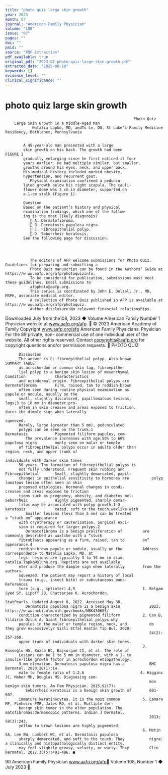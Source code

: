 ```yaml
---
title: "photo quiz large skin growth"
year: 2023
month: 07
journal: "American Family Physician"
volume: "108"
issue: "07"
pages: ""
doi: ""
pmid: ""
source: "PDF Extraction"
pdf_available: true
original_pdf: "2023-07-photo-quiz-large-skin-growth.pdf"
extracted_date: "2025-08-10"
keywords: []
evidence_level: ""
clinical_significance: ""
---
```


# photo quiz large skin growth

                                                             Photo Quiz
        Large Skin Growth in a Middle-Aged Man
                Natalia Lapko, MD, and​Tu Le, DO, St Luke’s Family Medicine Residency, Bethlehem, Pennsylvania


            A 45-year-old man presented with a large
            skin growth on his back. The growth had been                              FIGURE 1
            gradually enlarging since he first noticed it four
            years earlier. He had multiple similar, but smaller,
            growths around his eyes, neck, and upper back.
            His medical history included morbid obesity,
            hypertension, and recurrent gout.  
               Physical examination confirmed a peduncu-
            lated growth below his right scapula. The cauli-
            flower dome was 3 cm in diameter, supported on
            a 1-cm stalk (Figure 1).

            Question
            Based on the patient’s history and physical
            examination findings, which one of the follow-
            ing is the most likely diagnosis?
                A. Dermatofibroma.  
                B. Dermatosis papulosa nigra.
                C. Fibroepithelial polyp.
                D. Seborrheic keratosis.  
            See the following page for discussion.




               The editors of AFP welcome submissions for Photo Quiz. Guidelines for preparing and submitting a
               Photo Quiz manuscript can be found in the Authors’ Guide at https://​w ww.aafp.org/afp/photoquizinfo.
               To be considered for publication, submissions must meet these guidelines. Email submissions to
               afpphoto@​aafp.org.
               This series is coordinated by John E. Delzell Jr., MD, MSPH, associate medical editor.
               A collection of Photo Quiz published in AFP is available at https://​w ww.aafp.org/afp/photoquiz.
               Author disclosure:​No relevant financial relationships.


 Downloaded
July         from the108,
     2023 ◆ Volume    American Family
                          Number  1 Physician website at www.aafp.org/afp.        © 2023 American Academy of Family
                                                                           Copyright
                                                            www.aafp.org/afp                                    American    Family
                                                                                                                     Physicians.      Physician
                                                                                                                                 For the           89
                                                                                                                                         private, non-
commercial use of one individual user of the website. All other rights reserved. Contact copyrights@aafp.org for copyright questions and/or permission requests.
                                                       PHOTO QUIZ


          Discussion
          The answer is C:​ fibroepithelial polyp. Also known        SUMMARY TABLE
          as acrochordon or common skin tag, fibroepithe-
          lial polyp is a benign skin lesion of mesenchymal          Condition             Characteristics
          and ectodermal origin. Fibroepithelial polyps are          Dermatofibroma        Firm, raised, tan to reddish-brown
          often seen during routine physical examination as                                papule or nodule, usually on the
          small, slightly discolored, papillomatous lesions,                               legs;​3 to 10 mm in diameter;​pro-
          often in skin creases and areas exposed to friction.                             duces the dimple sign when laterally
                                                                                           squeezed.
          Rarely, large (greater than 5 mm), pedunculated
          polyps can be seen on the trunk.1                          Dermatosis            Pigmented filiform papules, com-
             The prevalence increases with age;​50% to 60%           papulosa nigra        monly seen on malar or temple
          of fibroepithelial polyps occur in adults older than                             region, neck, and upper trunk of
                                                                                           individuals with darker skin tones
          50 years. The formation of fibroepithelial polyps is
          not fully understood. Frequent skin rubbing and            Fibroepithelial       Small, slightly demarcated, papil-
          changes in epithelial sensitivity to hormones are          polyp                 lomatous lesion often seen in skin
          proposed etiologies. Hormonal changes in condi-                                  creases and areas exposed to friction
          tions such as pregnancy, obesity, and diabetes mel-        Seborrheic            Highly pigmented, sharply demar-
          litus may be associated with polyp growth.1-3              keratosis             cated, soft to the touch;​waxlike with
             Smaller lesions (less than 5 mm) can be treated                               a “stuck on” appearance
          with cryotherapy or cauterization. Surgical exci-
          sion is required for larger polyps.2
             Dermatofibroma is a benign proliferation of         are commonly described as waxlike with a “stuck
          fibroblasts appearing as a firm, raised, tan to        on” appearance.4   
          reddish-brown papule or nodule, usually on the         Address correspondence to Natalia Lapko, MD, at
          legs. Lesions are typically 3 to 10 mm in diam-        natalia.lapko@​sluhn.org. Reprints are not available
          eter and produce the dimple sign when laterally        from the authors.
          squeezed. The patient may report a history of local
          trauma (e.g., insect bite) or subcutaneous punc-       References
          ture (e.g., splinter).4,5                              1. Belgam Syed SY, Lipoff JB, Chatterjee K. Acrochordon.
                                                                    StatPearls. Updated August 8, 2022. Accessed May 30,
             Dermatosis papulosa nigra is a benign skin             2023. https://​w ww.ncbi.nlm.nih.gov/books/NBK430685/
          condition characterized by pigmented filiform          2. Can B, Yildirim Ozluk A. Giant fibroepithelial polyps:​why
          papules in the malar or temple region, neck, and          do they grow excessively? Sisli Etfal Hastan Tip Bul. 2020;​
                                                                    54(2):​257-260.
          upper trunk of individuals with darker skin tones.
                                                                 3. Köseoğlu HG, Bozca BC, Başsorgun Cİ, et al. The role of
          Lesions can be 1 to 5 mm in diameter, with a 1- to        insulin-like growth factor in acrochordon etiopathology.
          3-mm elevation. Dermatosis papulosa nigra has a           BMC Dermatol. 2020;​20(1):​14.
          male to female ratio of 1:​2.6                         4. Higgins JC, Maher MH, Douglas MS. Diagnosing com-
                                                                    mon benign skin tumors. Am Fam Physician. 2015;​92(7):​
             Seborrheic keratosis is a benign skin growth of        601-607.
          immature keratinocytes. It is the most common          5. Camara MF, Pinheiro PMR, Jales RD, et al. Multiple der-
          benign skin tumor in the older population. The            matofibromas:​dermoscopic patterns. Indian J Dermatol.
                                                                    2013;​58(3):​243.
          yellow to brown lesions are highly pigmented,
                                                                 6. Metin SA, Lee BW, Lambert WC, et al. Dermatosis papulosa
          sharply demarcated, and soft to the touch. They           nigra:​a clinically and histopathologically distinct entity.
          may feel slightly greasy, velvety, or warty. They         Clin Dermatol. 2017;​35(5):​491-496. ■




90 American Family Physician                        www.aafp.org/afp                                 Volume 108, Number 1 ◆ July 2023
